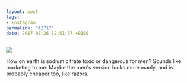 ```yaml
---
layout: post
tags:
- instagram
permalink: "42717"
date: 2017-08-26 12:51:57 +0100
---
```

![](https://lildude.github.io/assets/21147222_1165116476966056_6304725516209356800_n.jpg)
  
 How on earth is sodium citrate toxic or dangerous for men? Sounds like marketing to me. Maybe the men's version looks more manly, and is probably cheaper too, like razors.

